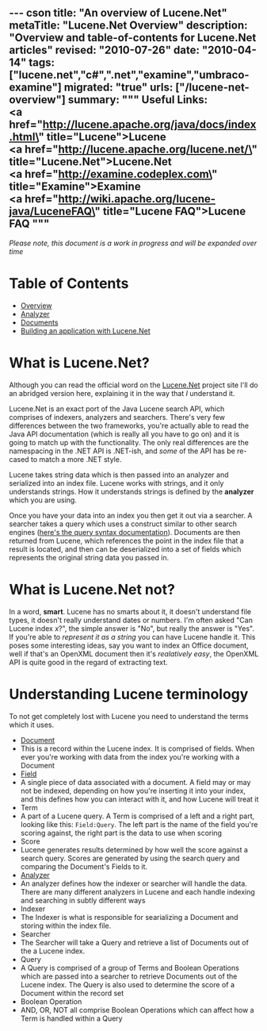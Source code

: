 --- cson
title: "An overview of Lucene.Net"
metaTitle: "Lucene.Net Overview"
description: "Overview and table-of-contents for Lucene.Net articles"
revised: "2010-07-26"
date: "2010-04-14"
tags: ["lucene.net","c#",".net","examine","umbraco-examine"]
migrated: "true"
urls: ["/lucene-net-overview"]
summary: """
Useful Links:<br />
<a href=\"http://lucene.apache.org/java/docs/index.html\" title=\"Lucene\">Lucene</a><br />
<a href=\"http://lucene.apache.org/lucene.net/\" title=\"Lucene.Net\">Lucene.Net</a><br />
<a href=\"http://examine.codeplex.com\" title=\"Examine\">Examine</a><br />
<a href=\"http://wiki.apache.org/lucene-java/LuceneFAQ\" title=\"Lucene FAQ\">Lucene FAQ</a>
"""
---
*Please note, this document is a work in progress and will be expanded over time*

# Table of Contents #

 - [Overview][1]
 - [Analyzer][2]
 - [Documents][3]
 - [Building an application with Lucene.Net][4]

# What is Lucene.Net? #

Although you can read the official word on the [Lucene.Net][5] project site I'll do an abridged version here, explaining it in the way that *I* understand it.

Lucene.Net is an exact port of the Java Lucene search API, which comprises of indexers, analyzers and searchers. There's very few differences between the two frameworks, you're actually able to read the Java API documentation (which is really all you have to go on) and it is going to match up with the functionality. The only real differences are the namespacing in the .NET API is .NET-ish, and *some* of the API has be re-cased to match a more .NET style.

Lucene takes string data which is then passed into an analyzer and serialized into an index file. Lucene works with strings, and it only understands strings. How it understands strings is defined by the **analyzer** which you are using.

Once you have your data into an index you then get it out via a searcher. A searcher takes a query which uses a construct similar to other search engines ([here's the query syntax documentation][6]). Documents are then returned from Lucene, which references the point in the index file that a result is located, and then can be deserialized into a set of fields which represents the original string data you passed in.

# What is Lucene.Net not?

In a word, **smart**. Lucene has no smarts about it, it doesn't understand file types, it doesn't really understand dates or numbers. I'm often asked "Can Lucene index *x*?", the simple answer is "No", but really the answer is "Yes". If you're able to *represent it as a string* you can have Lucene handle it. This poses some interesting ideas, say you want to index an Office document, well if that's an OpenXML document then it's *realatively easy*, the OpenXML API is quite good in the regard of extracting text.

# Understanding Lucene terminology #

To not get completely lost with Lucene you need to understand the terms which it uses.

* [Document][7]
 * This is a record within the Lucene index. It is comprised of fields. When ever you're working with data from the index you're working with a Document
* [Field][8]
 * A single piece of data associated with a document. A field may or may not be indexed, depending on how you're inserting it into your index, and this defines how you can interact with it, and how Lucene will treat it
* Term
 * A part of a Lucene query. A Term is comprised of a left and a right part, looking like this: `Field:Query`. The left part is the name of the field you're scoring against, the right part is the data to use when scoring
* Score
 * Lucene generates results determined by how well the score against a search query. Scores are generated by using the search query and comparing the Document's Fields to it.
* [Analyzer][9]
 * An analyzer defines how the indexer or searcher will handle the data. There are many different analyzers in Lucene and each handle indexing and searching in subtly different ways
* Indexer
 * The Indexer is what is responsible for searializing a Document and storing within the index file.
* Searcher
 * The Searcher will take a Query and retrieve a list of Documents out of the a Lucene index.
* Query
 * A Query is comprised of a group of Terms and Boolean Operations which are passed into a searcher to retrieve Documents out of the Lucene index. The Query is also used to determine the score of a Document within the record set
* Boolean Operation
 * AND, OR, NOT all comprise Boolean Operations which can affect how a Term is handled within a Query


  [1]: /lucene-net-overview
  [2]: /lucene-analyzer
  [3]: /documents-in-lucene-net
  [4]: /building-an-application-with-lucene-net
  [5]: http://lucene.apache.org/lucene.net/
  [6]: http://lucene.apache.org/java/2_3_2/queryparsersyntax.html
  [7]: /documents-in-lucene-net
  [8]: /documents-in-lucene-net
  [9]: /lucene-analyzer